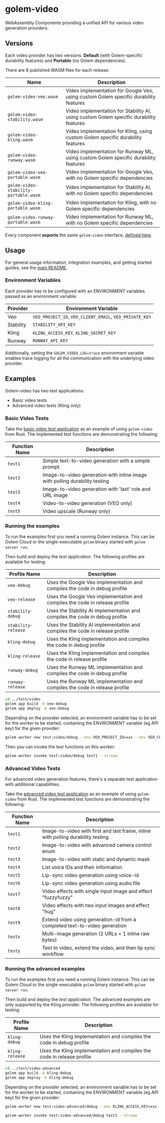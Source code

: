 # golem-video

WebAssembly Components providing a unified API for various video generation providers.

## Versions

Each video provider has two versions: **Default** (with Golem-specific durability features) and **Portable** (no Golem dependencies).

There are 8 published WASM files for each release:

| Name                                 | Description                                                                                |
|--------------------------------------|--------------------------------------------------------------------------------------------|
| `golem-video-veo.wasm`              | Video implementation for Google Veo, using custom Golem specific durability features |
| `golem-video-stability.wasm`        | Video implementation for Stability AI, using custom Golem specific durability features |
| `golem-video-kling.wasm`            | Video implementation for Kling, using custom Golem specific durability features |
| `golem-video-runway.wasm`           | Video implementation for Runway ML, using custom Golem specific durability features |
| `golem-video-veo-portable.wasm`     | Video implementation for Google Veo, with no Golem specific dependencies |
| `golem-video-stability-portable.wasm` | Video implementation for Stability AI, with no Golem specific dependencies |
| `golem-video-kling-portable.wasm`   | Video implementation for Kling, with no Golem specific dependencies |
| `golem-video-runway-portable.wasm`  | Video implementation for Runway ML, with no Golem specific dependencies |

Every component **exports** the same `golem:video` interface, [defined here](wit/golem-video.wit).

## Usage

For general usage information, integration examples, and getting started guides, see the [main README](../README.md).

### Environment Variables

Each provider has to be configured with an ENVIRONMENT variables passed as an environment variable:

| Provider  | Environment Variable |
|-----------|---------------------|
| Veo       | `VEO_PROJECT_ID`, `VEO_CLIENT_EMAIL`, `VEO_PRIVATE_KEY` |
| Stability | `STABILITY_API_KEY` |
| Kling     | `KLING_ACCESS_KEY`, `KLING_SECRET_KEY` |
| Runway    | `RUNWAY_API_KEY`    |

Additionally, setting the `GOLEM_VIDEO_LOG=trace` environment variable enables trace logging for all the communication
with the underlying video provider.

## Examples

Golem-video has two test applications:

- Basic video tests
- Advanced video tests (Kling only)

### Basic Video Tests

Take the [basic video test application](../test/video/components-rust/test-video/src/lib.rs) as an example of using `golem-video` from Rust. The
implemented test functions are demonstrating the following:

| Function Name | Description                                                                                |
|---------------|--------------------------------------------------------------------------------------------|
| `test1`       | Simple text-to-video generation with a simple prompt                                       | 
| `test2`       | Image-to-video generation with inline image with polling durability testing                |
| `test3`       | Image-to-video generation with 'last' role and URL image                                   |
| `test4`       | Video-to-video generation (VEO only)                                                       |
| `test5`       | Video upscale (Runway only)                                                                |

### Running the examples

To run the examples first you need a running Golem instance. This can be Golem Cloud or the single-executable `golem`
binary started with `golem server run`.

Then build and deploy the _test application_. The following profiles are available for testing:

| Profile Name         | Description                                                                           |
|----------------------|---------------------------------------------------------------------------------------|
| `veo-debug`          | Uses the Google Veo implementation and compiles the code in debug profile             |
| `veo-release`        | Uses the Google Veo implementation and compiles the code in release profile           |
| `stability-debug`    | Uses the Stability AI implementation and compiles the code in debug profile           |
| `stability-release`  | Uses the Stability AI implementation and compiles the code in release profile         |
| `kling-debug`        | Uses the Kling implementation and compiles the code in debug profile                  |
| `kling-release`      | Uses the Kling implementation and compiles the code in release profile                |
| `runway-debug`       | Uses the Runway ML implementation and compiles the code in debug profile              |
| `runway-release`     | Uses the Runway ML implementation and compiles the code in release profile            |

```bash
cd ../test/video
golem app build -b veo-debug
golem app deploy -b veo-debug
```

Depending on the provider selected, an environment variable has to be set for the worker to be started, containing the ENVIRONMENT variable (eg.API key) for the given provider:

```bash
golem worker new test:video/debug --env VEO_PROJECT_ID=xxx --env VEO_CLIENT_EMAIL=xxx --env VEO_PRIVATE_KEY=xxx --env GOLEM_VIDEO_LOG=trace
```

Then you can invoke the test functions on this worker:

```bash
golem worker invoke test:video/debug test1 --stream 
```

### Advanced Video Tests

For advanced video generation features, there's a separate test application with additional capabilities.

Take the [advanced video test application](../test/video/components-rust/test-video-advanced/src/lib.rs) as an example of using `golem-video` from Rust. The
implemented test functions are demonstrating the following:

| Function Name | Description                                                                                |
|---------------|--------------------------------------------------------------------------------------------|
| `test1`       | Image-to-video with first and last frame, inline with polling durability testing           |
| `test2`       | Image-to-video with advanced camera control enum                                           |
| `test3`       | Image-to-video with static and dynamic mask                                                |
| `test4`       | List voice IDs and their information                                                       |
| `test5`       | Lip-sync video generation using voice-id                                                   |
| `test6`       | Lip-sync video generation using audio file                                                 |
| `test7`       | Video effects with single input image and effect "fuzzyfuzzy"                              |
| `test8`       | Video effects with two input images and effect "hug"                                       |
| `test9`       | Extend video using generation-id from a completed text-to-video generation                 |
| `testx`       | Multi-image generation (2 URLs + 1 inline raw bytes)                                       |
| `testy`       | Text to video, extend the video, and then lip sync workflow                                |


### Running the advanced examples

To run the examples first you need a running Golem instance. This can be Golem Cloud or the single-executable `golem`
binary started with `golem server run`.

Then build and deploy the _test application_. The advanced examples are only supported by the Kling provider. 
The following profiles are available for testing:

| Profile Name         | Description                                                                           |
|----------------------|---------------------------------------------------------------------------------------|
| `kling-debug`        | Uses the Kling implementation and compiles the code in debug profile                  |
| `kling-release`      | Uses the Kling implementation and compiles the code in release profile                |

```bash
cd ../test/video-advanced
golem app build -b kling-debug
golem app deploy -b kling-debug
```

Depending on the provider selected, an environment variable has to be set for the worker to be started, containing the ENVIRONMENT variable (eg.API key) for the given provider:

```bash
golem worker new test:video-advanced/debug --env KLING_ACCESS_KEY=xxx --env KLING_SECRET_KEY=xxx --env GOLEM_VIDEO_LOG=trace
```

```bash
golem worker invoke test:video-advanced/debug test1 --stream 
```

